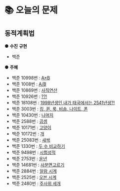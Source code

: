  # 📚 오늘의 문제
 
 ## 동적계획법
● **수진**  **규현**
- 백준


● **주혜**
- 백준 10998번 :	[ A×B ](https://www.acmicpc.net/problem/10998)
- 백준 1008번 : [ A/B ](https://www.acmicpc.net/problem/1008)
- 백준 10869번 :	[ 사칙연산 ](https://www.acmicpc.net/problem/10869)
- 백준 10926번 : [ ??! ](https://www.acmicpc.net/problem/10926)
- 백준 18108번 :	[ 1998년생인 내가 태국에서는 2541년생?! ](https://www.acmicpc.net/problem/18108)
- 백준 3003번 : [킹, 퀸, 룩, 비숍, 나이트, 폰](https://www.acmicpc.net/problem/3003)
- 백준 10430번 : [나머지](https://www.acmicpc.net/problem/10430)
- 백준 2588번 : [곱셈](https://www.acmicpc.net/problem/2588)
- 백준 10171번 : [고양이](https://www.acmicpc.net/problem/10171)
- 백준 10172번 : [개](https://www.acmicpc.net/problem/10172)
- 백준 25083번 : [새싹](https://www.acmicpc.net/problem/25083)
- 백준 1330번 : [두 수 비교하기](https://www.acmicpc.net/problem/1330)
- 백준 9498번 : [시험성적](https://www.acmicpc.net/problem/9498)
- 백준 2753번 : [윤년](https://www.acmicpc.net/problem/2753)
- 백준 14681번 : [사분면고르기](https://www.acmicpc.net/problem/14681)
- 백준 2884번 : [알람 시계](https://www.acmicpc.net/problem/2884)
- 백준 2525번 : [오븐 시계](https://www.acmicpc.net/problem/2525)
- 백준 2480번 : [주사위 세개](https://www.acmicpc.net/problem/2480)
